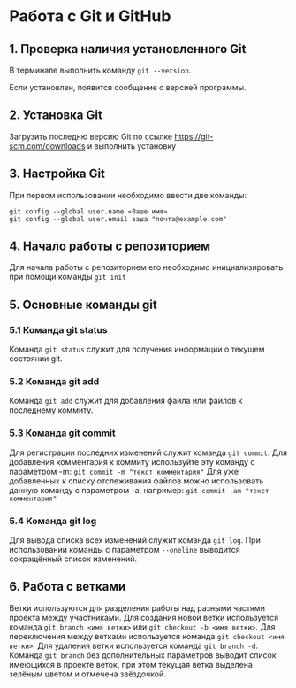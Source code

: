 # **Работа с Git и GitHub**
## 1. Проверка наличия установленного Git
В терминале выполнить команду `git --version`.

Если установлен, появится сообщение с версией программы.

## 2. Установка Git

Загрузить последню версию Git по ссылке https://git-scm.com/downloads и выполнить установку

## 3. Настройка Git

При первом использовании необходимо ввести две команды:
```
git config --global user.name «Ваше имя»
git config --global user.email ваша "почта@example.com"
```

## 4. Начало работы с репозиторием

Для начала работы с репозиторием его необходимо инициализировать при помощи команды `git init`

## 5. Основные команды git
### 5.1 Команда git status
Команда `git status` служит для получения информации о текущем состоянии git.
### 5.2 Команда git add
Команда `git add` служит для добавления файла или файлов к последнему коммиту.
### 5.3 Команда git commit
Для регистрации последних изменений служит команда `git commit`. Для добавления комментария к коммиту используйте эту команду с параметром -m: `git commit -m "текст комментария"`
Для уже добавленных к списку отслеживания файлов можно использовать данную команду с параметром -a, например: `git commit -am "текст комментария"`
### 5.4 Команда git log
Для вывода списка всех изменений служит команда `git log`.
При использовании команды с параметром `--oneline` выводится сокращённый список изменений.

## 6. Работа с ветками
Ветки используются для разделения работы над разными частями проекта между участниками. 
Для создания новой ветки используется команда `git branch <имя ветки>` или `git checkout -b <имя ветки>`. 
Для переключения между ветками используется команда `git checkout <имя ветки>`. 
Для удаления ветки используется команда `git branch -d`.
Команда `git branch` без дополнительных параметров выводит список имеющихся в проекте веток, при этом текущая ветка выделена зелёным цветом и отмечена звёздочкой.
